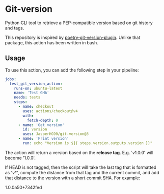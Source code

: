 # Git-version

Python CLI tool to retrieve a PEP-compatible version based on git history and tags.

This repository is inspired by [poetry-git-version-plugin](https://pypi.org/project/poetry-git-version-plugin/). Unlike that package, this action has been written in bash.

## Usage

To use this action, you can add the following step in your pipeline:

```yaml
jobs:
  test_git_version_action:
    runs-on: ubuntu-latest
    name: 'Test GHA'
    needs: tests
    steps:
      - name: checkout
        uses: actions/checkout@v4
        with:
          fetch-depth: 0
      - name: 'Get version'
        id: version
        uses: JasperHG90/git-version@3
      - name: 'Print version'
        run: echo "Version is ${{ steps.version.outputs.version }}"
```

The action will return a version based on the **release tag**. E.g. 'v1.0.0' will become '1.0.0'. 

If HEAD is not tagged, then the script will take the last tag that is formatted as 'v*', compute the distance from that tag and the current commit, and add that distance to the version with a short commit SHA. For example:

1.0.0a50+7342fed
